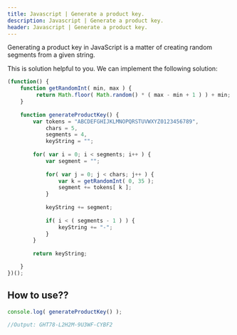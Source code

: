 ```yaml
---
title: Javascript | Generate a product key.
description: Javascript | Generate a product key.
header: Javascript | Generate a product key.
---
```

Generating a product key in JavaScript is a matter of creating random segments from a given string.

This is solution helpful to you. We can implement the following solution:

``` javascript
(function() {
	function getRandomInt( min, max ) {
         return Math.floor( Math.random() * ( max - min + 1 ) ) + min;
    }
    
	function generateProductKey() {
		var tokens = "ABCDEFGHIJKLMNOPQRSTUVWXYZ0123456789",
			chars = 5,
			segments = 4,
			keyString = "";
			
		for( var i = 0; i < segments; i++ ) {
			var segment = "";
			
			for( var j = 0; j < chars; j++ ) {
			    var k = getRandomInt( 0, 35 );
				segment += tokens[ k ];
			}
			
			keyString += segment;
			
			if( i < ( segments - 1 ) ) {
				keyString += "-";
			}
		}
		
		return keyString;

	}
})();

```
## How to use??

``` javascript
console.log( generateProductKey() );
	
//Output: GHT78-L2H2M-9U3WF-CYBF2

```